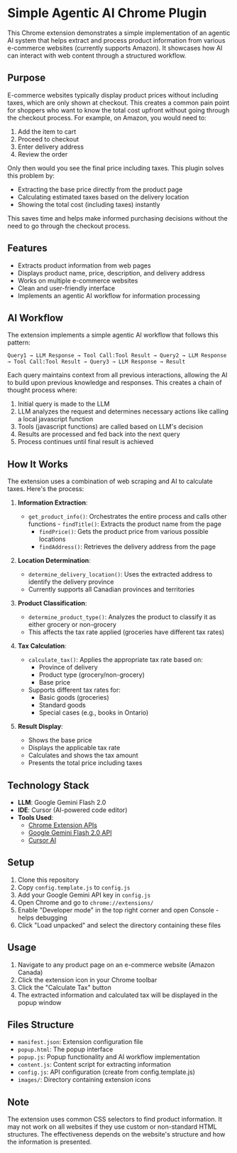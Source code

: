# Simple Agentic AI Chrome Plugin

This Chrome extension demonstrates a simple implementation of an agentic AI system that helps extract and process product information from various e-commerce websites (currently supports Amazon). It showcases how AI can interact with web content through a structured workflow.

## Purpose

E-commerce websites typically display product prices without including taxes, which are only shown at checkout. This creates a common pain point for shoppers who want to know the total cost upfront without going through the checkout process. For example, on Amazon, you would need to:
1. Add the item to cart
2. Proceed to checkout
3. Enter delivery address
4. Review the order

Only then would you see the final price including taxes. This plugin solves this problem by:
- Extracting the base price directly from the product page
- Calculating estimated taxes based on the delivery location
- Showing the total cost (including taxes) instantly

This saves time and helps make informed purchasing decisions without the need to go through the checkout process.


## Features

- Extracts product information from web pages
- Displays product name, price, description, and delivery address
- Works on multiple e-commerce websites
- Clean and user-friendly interface
- Implements an agentic AI workflow for information processing

## AI Workflow

The extension implements a simple agentic AI workflow that follows this pattern:

```
Query1 → LLM Response → Tool Call:Tool Result → Query2 → LLM Response → Tool Call:Tool Result → Query3 → LLM Response → Result
```

Each query maintains context from all previous interactions, allowing the AI to build upon previous knowledge and responses. This creates a chain of thought process where:

1. Initial query is made to the LLM
2. LLM analyzes the request and determines necessary actions like calling a local javascript function
3. Tools (javascript functions) are called based on LLM's decision
4. Results are processed and fed back into the next query
5. Process continues until final result is achieved

## How It Works

The extension uses a combination of web scraping and AI to calculate taxes. Here's the process:

1. **Information Extraction**:
   - `get_product_info()`: Orchestrates the entire process and calls other functions
         - `findTitle()`: Extracts the product name from the page
        - `findPrice()`: Gets the product price from various possible locations
        - `findAddress()`: Retrieves the delivery address from the page

2. **Location Determination**:
   - `determine_delivery_location()`: Uses the extracted address to identify the delivery province
   - Currently supports all Canadian provinces and territories

3. **Product Classification**:
   - `determine_product_type()`: Analyzes the product to classify it as either grocery or non-grocery
   - This affects the tax rate applied (groceries have different tax rates)

4. **Tax Calculation**:
   - `calculate_tax()`: Applies the appropriate tax rate based on:
     - Province of delivery
     - Product type (grocery/non-grocery)
     - Base price
   - Supports different tax rates for:
     - Basic goods (groceries)
     - Standard goods
     - Special cases (e.g., books in Ontario)

5. **Result Display**:
   - Shows the base price
   - Displays the applicable tax rate
   - Calculates and shows the tax amount
   - Presents the total price including taxes

## Technology Stack

- **LLM**: Google Gemini Flash 2.0
- **IDE**: Cursor (AI-powered code editor)
- **Tools Used**:
  - [Chrome Extension APIs](https://developer.chrome.com/docs/extensions/reference/)
  - [Google Gemini Flash 2.0 API](https://ai.google.dev/)
  - [Cursor AI](https://cursor.sh/)

## Setup

1. Clone this repository
2. Copy `config.template.js` to `config.js`
3. Add your Google Gemini API key in `config.js`
4. Open Chrome and go to `chrome://extensions/`
5. Enable "Developer mode" in the top right corner and open Console - helps debugging
6. Click "Load unpacked" and select the directory containing these files

## Usage

1. Navigate to any product page on an e-commerce website (Amazon Canada)
2. Click the extension icon in your Chrome toolbar
3. Click the "Calculate Tax" button
4. The extracted information and calculated tax will be displayed in the popup window

## Files Structure

- `manifest.json`: Extension configuration file
- `popup.html`: The popup interface
- `popup.js`: Popup functionality and AI workflow implementation
- `content.js`: Content script for extracting information
- `config.js`: API configuration (create from config.template.js)
- `images/`: Directory containing extension icons

## Note

The extension uses common CSS selectors to find product information. It may not work on all websites if they use custom or non-standard HTML structures. The effectiveness depends on the website's structure and how the information is presented. 